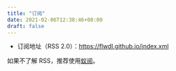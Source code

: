 ```yaml
---
title: "订阅"
date: 2021-02-06T12:38:46+08:00
draft: false
---
```


- 订阅地址（RSS 2.0）：<https://flwdl.github.io/index.xml>

如果不了解 RSS，推荐使用[蚁阅](https://rss.anyant.com)。
